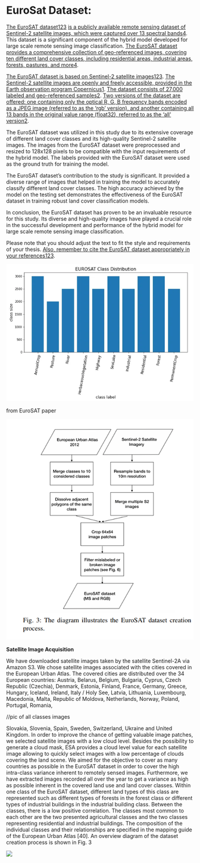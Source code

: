 # EuroSat Dataset:

[The EuroSAT dataset](https://github.com/phelber/EuroSAT)[1](https://github.com/phelber/EuroSAT)[2](https://www.tensorflow.org/datasets/catalog/eurosat)[3](https://paperswithcode.com/dataset/eurosat) [is a publicly available remote sensing dataset of Sentinel-2 satellite images, which were captured over 13 spectral bands](https://rmnng.medium.com/satellite-images-classification-using-the-eurosat-dataset-13f7fd1edc42)[4](https://rmnng.medium.com/satellite-images-classification-using-the-eurosat-dataset-13f7fd1edc42). This dataset is a significant component of the hybrid model developed for large scale remote sensing image classification. [The EuroSAT dataset provides a comprehensive collection of geo-referenced images, covering ten different land cover classes, including residential areas, industrial areas, forests, pastures, and more](https://rmnng.medium.com/satellite-images-classification-using-the-eurosat-dataset-13f7fd1edc42)[4](https://rmnng.medium.com/satellite-images-classification-using-the-eurosat-dataset-13f7fd1edc42).

[The EuroSAT dataset is based on Sentinel-2 satellite images](https://github.com/phelber/EuroSAT)[1](https://github.com/phelber/EuroSAT)[2](https://www.tensorflow.org/datasets/catalog/eurosat)[3](https://paperswithcode.com/dataset/eurosat). [The Sentinel-2 satellite images are openly and freely accessible, provided in the Earth observation program Copernicus](https://github.com/phelber/EuroSAT)[1](https://github.com/phelber/EuroSAT). [The dataset consists of 27,000 labeled and geo-referenced samples](https://www.tensorflow.org/datasets/catalog/eurosat)[2](https://www.tensorflow.org/datasets/catalog/eurosat). [Two versions of the dataset are offered: one containing only the optical R, G, B frequency bands encoded as a JPEG image (referred to as the ‘rgb’ version), and another containing all 13 bands in the original value range (float32), referred to as the ‘all’ version](https://www.tensorflow.org/datasets/catalog/eurosat)[2](https://www.tensorflow.org/datasets/catalog/eurosat).

The EuroSAT dataset was utilized in this study due to its extensive coverage of different land cover classes and its high-quality Sentinel-2 satellite images. The images from the EuroSAT dataset were preprocessed and resized to 128x128 pixels to be compatible with the input requirements of the hybrid model. The labels provided with the EuroSAT dataset were used as the ground truth for training the model.

The EuroSAT dataset’s contribution to the study is significant. It provided a diverse range of images that helped in training the model to accurately classify different land cover classes. The high accuracy achieved by the model on the testing set demonstrates the effectiveness of the EuroSAT dataset in training robust land cover classification models.

In conclusion, the EuroSAT dataset has proven to be an invaluable resource for this study. Its diverse and high-quality images have played a crucial role in the successful development and performance of the hybrid model for large scale remote sensing image classification.

Please note that you should adjust the text to fit the style and requirements of your thesis. [Also, remember to cite the EuroSAT dataset appropriately in your references](https://github.com/phelber/EuroSAT)[1](https://github.com/phelber/EuroSAT)[2](https://www.tensorflow.org/datasets/catalog/eurosat)[3](https://paperswithcode.com/dataset/eurosat).

![](assets/4ceebb05d2f675178ea8530f1362564c045a9ecb.jpg)

from EuroSAT paper

![](assets/2023-12-12-07-55-16-image.png)

**Satellite Image Acquisition**

We have downloaded satellite images taken by the satellite Sentinel-2A via Amazon S3. We chose satellite images
associated with the cities covered in the European Urban
Atlas. The covered cities are distributed over the 34 European countries: Austria, Belarus, Belgium, Bulgaria, Cyprus,
Czech Republic (Czechia), Denmark, Estonia, Finland, France,
Germany, Greece, Hungary, Iceland, Ireland, Italy / Holy See,
Latvia, Lithuania, Luxembourg, Macedonia, Malta, Republic
of Moldova, Netherlands, Norway, Poland, Portugal, Romania,

//pic of all classes images

Slovakia, Slovenia, Spain, Sweden, Switzerland, Ukraine and
United Kingdom.
In order to improve the chance of getting valuable image
patches, we selected satellite images with a low cloud level.
Besides the possibility to generate a cloud mask, ESA provides
a cloud level value for each satellite image allowing to quickly
select images with a low percentage of clouds covering the
land scene.
We aimed for the objective to cover as many countries
as possible in the EuroSAT dataset in order to cover the
high intra-class variance inherent to remotely sensed images.
Furthermore, we have extracted images recorded all over the
year to get a variance as high as possible inherent in the
covered land use and land cover classes. Within one class of
the EuroSAT dataset, different land types of this class are represented such as different types of forests in the forest class or
different types of industrial buildings in the industrial building
class. Between the classes, there is a low positive correlation.
The classes most common to each other are the two presented
agricultural classes and the two classes representing residential
and industrial buildings. The composition of the individual
classes and their relationships are specified in the mapping
guide of the European Urban Atlas [40]. An overview diagram
of the dataset creation process is shown in Fig. 3

![](https://raw.githubusercontent.com/phelber/EuroSAT/master/eurosat_overview_small.jpg)
